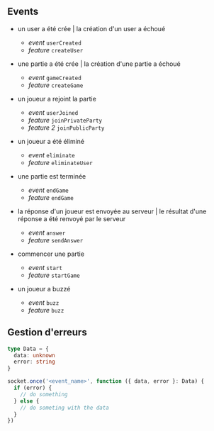 ## Events

- un user a été crée | la création d'un user a échoué

  - _event_ `userCreated`
  - _feature_ `createUser`

- une partie a été crée | la création d'une partie a échoué

  - _event_ `gameCreated`
  - _feature_ `createGame`

- un joueur a rejoint la partie

  - _event_ `userJoined`
  - _feature_ `joinPrivateParty`
  - _feature 2_ `joinPublicParty`

- un joueur a été éliminé

  - _event_ `eliminate`
  - _feature_ `eliminateUser`

- une partie est terminée

  - _event_ `endGame`
  - _feature_ `endGame`

- la réponse d'un joueur est envoyée au serveur | le résultat d'une réponse a été renvoyé par le serveur

  - _event_ `answer`
  - _feature_ `sendAnswer`

- commencer une partie

  - _event_ `start`
  - _feature_ `startGame`

- un joueur a buzzé
  - _event_ `buzz`
  - _feature_ `buzz`

## Gestion d'erreurs

```typescript
type Data = {
  data: unknown
  error: string
}

socket.once('<event_name>', function ({ data, error }: Data) {
  if (error) {
    // do something
  } else {
    // do someting with the data
  }
})
```
